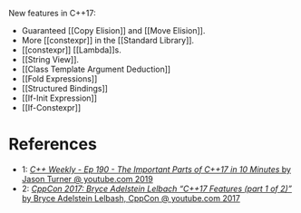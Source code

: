 New features in C++17:
- Guaranteed [[Copy Elision]] and [[Move Elision]].
- More [[constexpr]] in the [[Standard Library]].
- [[constexpr]] [[Lambda]]s.
- [[String View]].
- [[Class Template Argument Deduction]]
- [[Fold Expressions]]
- [[Structured Bindings]]
- [[If-Init Expression]]
- [[If-Constexpr]]

# References

- 1: [_C++ Weekly - Ep 190 - The Important Parts of C++17 in 10 Minutes_ by Jason Turner @ youtube.com 2019](https://www.youtube.com/watch?v=QpFjOlzg1r4)
- 2: [_CppCon 2017: Bryce Adelstein Lelbach “C++17 Features (part 1 of 2)”_ by Bryce Adelstein Lelbash, CppCon @ youtube.com 2017](https://youtu.be/fI2xiUqqH3Q)

